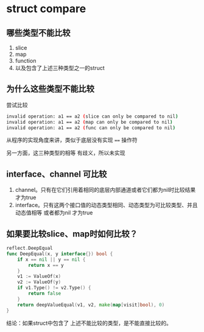 # struct compare

## 哪些类型不能比较

1.  slice
2.  map
3.  function
4.  以及包含了上述三种类型之一的struct

## 为什么这些类型不能比较

尝试比较

```bash
invalid operation: a1 == a2 (slice can only be compared to nil)
invalid operation: a1 == a2 (map can only be compared to nil)
invalid operation: a1 == a2 (func can only be compared to nil)
```

从程序的实现角度来讲，类似于底层没有实现 `==` 操作符

另一方面，这三种类型的相等 有歧义，所以未实现

## interface、channel 可比较

1.  channel。只有在它们引用着相同的底层内部通道或者它们都为nil时比较结果才为true
2.  interface。只有这两个接口值的动态类型相同、动态类型为可比较类型、并且动态值相等 或者都为nil 才为true

## 如果要比较slice、map时如何比较？

```go
reflect.DeepEqual
func DeepEqual(x, y interface{}) bool {
	if x == nil || y == nil {
		return x == y
	}
	v1 := ValueOf(x)
	v2 := ValueOf(y)
	if v1.Type() != v2.Type() {
		return false
	}
	return deepValueEqual(v1, v2, make(map[visit]bool), 0)
}
```

结论：如果struct中包含了 上述不能比较的类型，是不能直接比较的。

